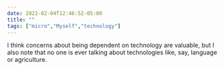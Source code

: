 ```yaml
---
date: 2022-02-04T12:46:52-05:00
title: ""
tags: ["micro","Myself","technology"]
---
```

I think concerns about being dependent on technology are valuable, but I also note that no one is ever talking about technologies like, say, language or agriculture.
